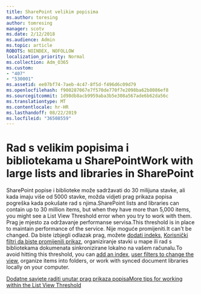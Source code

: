 ```yaml
---
title: SharePoint velikim popisima
ms.author: toresing
author: tomresing
manager: scotv
ms.date: 2/12/2018
ms.audience: Admin
ms.topic: article
ROBOTS: NOINDEX, NOFOLLOW
localization_priority: Normal
ms.collection: Adm_O365
ms.custom:
- "407"
- "530001"
ms.assetid: ee07bf74-7aeb-4c47-8f5d-f496d6c09d79
ms.openlocfilehash: f900287067e7f570de770f7e2098ba62b8086ef8
ms.sourcegitcommit: 1d98db8acb9959aba3b5e308a567ade6b62da56c
ms.translationtype: MT
ms.contentlocale: hr-HR
ms.lasthandoff: 08/22/2019
ms.locfileid: "36508559"
---
```

# <a name="work-with-large-lists-and-libraries-in-sharepoint"></a><span data-ttu-id="ecd99-102">Rad s velikim popisima i bibliotekama u SharePoint</span><span class="sxs-lookup"><span data-stu-id="ecd99-102">Work with large lists and libraries in SharePoint</span></span>

<span data-ttu-id="ecd99-103">SharePoint popise i biblioteke može sadržavati do 30 milijuna stavke, ali kada imaju više od 5000 stavke, možda vidjeti prag prikaza popisa pogreška kada pokušate rad s njima.</span><span class="sxs-lookup"><span data-stu-id="ecd99-103">SharePoint lists and libraries can contain up to 30 million items, but when they have more than 5,000 items, you might see a List View Threshold error when you try to work with them.</span></span> <span data-ttu-id="ecd99-104">Prag je mjesto za održavanje performanse servisa.</span><span class="sxs-lookup"><span data-stu-id="ecd99-104">This threshold is in place to maintain performance of the service.</span></span> <span data-ttu-id="ecd99-105">Nije moguće promijeniti.</span><span class="sxs-lookup"><span data-stu-id="ecd99-105">It can't be changed.</span></span> <span data-ttu-id="ecd99-106">Da biste izbjegli odlazak prag, možete [dodati indeks](https://go.microsoft.com/fwlink/?linkid=867784), [Korisnički filtri da biste promijenili prikaz](https://go.microsoft.com/fwlink/?linkid=867786), organiziranje stavki u mape ili rad s bibliotekama dokumenata sinkronizirane lokalno na vašem računalu.</span><span class="sxs-lookup"><span data-stu-id="ecd99-106">To avoid hitting this threshold, you can [add an index](https://go.microsoft.com/fwlink/?linkid=867784), [user filters to change the view](https://go.microsoft.com/fwlink/?linkid=867786), organize items into folders, or work with synced document libraries locally on your computer.</span></span>
  
[<span data-ttu-id="ecd99-107">Dodatne savjete raditi unutar prag prikaza popisa</span><span class="sxs-lookup"><span data-stu-id="ecd99-107">More tips for working within the List View Threshold</span></span>](https://go.microsoft.com/fwlink/?linkid=867787)
  